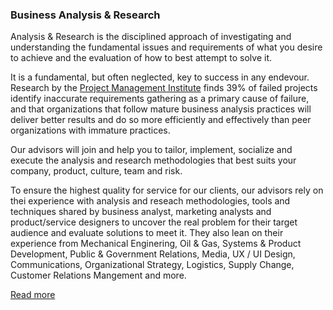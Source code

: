 ### Business Analysis & Research

Analysis & Research is the disciplined approach of investigating and understanding the fundamental issues and requirements of what you desire to achieve and the evaluation of how to best attempt to solve it. 

It is a fundamental, but often neglected, key to success in any endevour. Research by the [Project Management Institute](https://www.pmi.org/learning/thought-leadership/pulse/pulse-of-the-profession-2017) finds 39% of failed projects identify inaccurate requirements gathering as a primary cause of failure, and that organizations that follow mature business analysis practices will deliver better results and do so more efficiently and effectively than peer organizations with immature practices.

Our advisors will join and help you to tailor, implement, socialize and execute the analysis and research methodologies that best suits your company, product, culture, team and risk.

To ensure the highest quality for service for our clients, our advisors rely on thei experience with analysis and reseach methodologies, tools and techniques shared by business analyst, marketing analysts and product/service designers to uncover the real problem for their target audience and evaluate solutions to meet it. They also lean on their experience from Mechanical Enginering, Oil & Gas, Systems & Product Development, Public & Government Relations, Media, UX / UI Design, Communications, Organizational Strategy, Logistics, Supply Change, Customer Relations Mangement and more. 

[Read more](/service/analysisresearch.html)